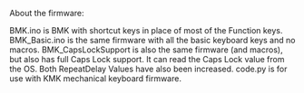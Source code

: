 About the firmware:

BMK.ino is BMK with shortcut keys in place of most of the Function keys. 
BMK_Basic.ino is the same firmware with all the basic keyboard keys and no macros.
BMK_CapsLockSupport is also the same firmware (and macros), but also has full Caps Lock support.  It can read the Caps Lock value from the OS.  Both RepeatDelay Values have also been increased.
code.py is for use with KMK mechanical keyboard firmware. 

